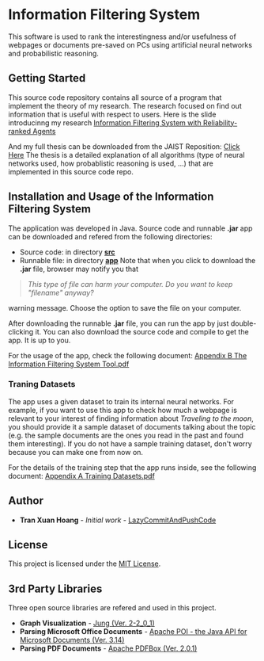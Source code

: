 # Information Filtering System
This software is used to rank the interestingness and/or usefulness of webpages or documents pre-saved on PCs using artificial neural networks and probabilistic reasoning.

## Getting Started
This source code repository contains all source of a program that implement the theory of my research. The research focused on find out information that is useful with respect to users. Here is the slide introducinng my research
[Information Filtering System with Reliability-ranked Agents](https://drive.google.com/file/d/0B42twD7zF0cwUk9KOTlldVZnb3M/view?usp=sharing)

And my full thesis can be downloaded from the JAIST Reposition: [Click Here](http://hdl.handle.net/10119/13737)
The thesis is a detailed explanation of all algorithms (type of neural networks used, how probablistic reasoning is used, ...) that are implemented in this source code repo.

## Installation and Usage of the Information Filtering System
The application was developed in Java. Source code and runnable **.jar** app can be downloaded and refered from the following directories:
- Source code:  in directory [**src**](https://github.com/TranXuanHoang/InformationFilteringSystem/tree/Normal/src)
- Runnable file: in directory [**app**](https://github.com/TranXuanHoang/InformationFilteringSystem/tree/Normal/app)
Note that when you click to download the **.jar** file, browser may notify you that
> *This type of file can harm your computer. Do you want to keep "filename" anyway?*

warning message. Choose the option to save the file on your computer.

After downloading the runnable **.jar** file, you can run the app by just double-clicking it. You can also download the source code and compile to get the app. It is up to you. 

For the usage of the app, check the following document:
[Appendix B  The Information Filtering System Tool.pdf](https://drive.google.com/file/d/0B42twD7zF0cwZHdUMG1HVjdqYTg/view?usp=sharing)

### Traning Datasets
The app uses a given dataset to train its internal neural networks. For example, if you want to use this app to check how much a webpage is relevant to your interest of finding information about *Traveling to the moon*, you should provide it a sample dataset of documents talking about the topic (e.g. the sample documents are the ones you read in the past and found them interesting). If you do not have a sample training dataset, don't worry because you can make one from now on.

For the details of the training step that the app runs inside, see the following document:
[Appendix A Training Datasets.pdf](https://drive.google.com/file/d/0B42twD7zF0cwUE1RYVNuQ3hWZ1U/view?usp=sharing)

## Author
* **Tran Xuan Hoang** - *Initial work* - [LazyCommitAndPushCode](https://github.com/TranXuanHoang)

## License
This project is licensed under the [MIT License](https://opensource.org/licenses/MIT).

## 3rd Party Libraries
Three open source libraries are refered and used in this project.
* **Graph Visualization** - [Jung (Ver. 2-2_0_1)](http://jung.sourceforge.net/)
* **Parsing Microsoft Office Documents** - [Apache POI - the Java API for Microsoft Documents (Ver. 3.14)](https://poi.apache.org/)
* **Parsing PDF Documents** - [Apache PDFBox (Ver. 2.0.1)](https://pdfbox.apache.org/)
